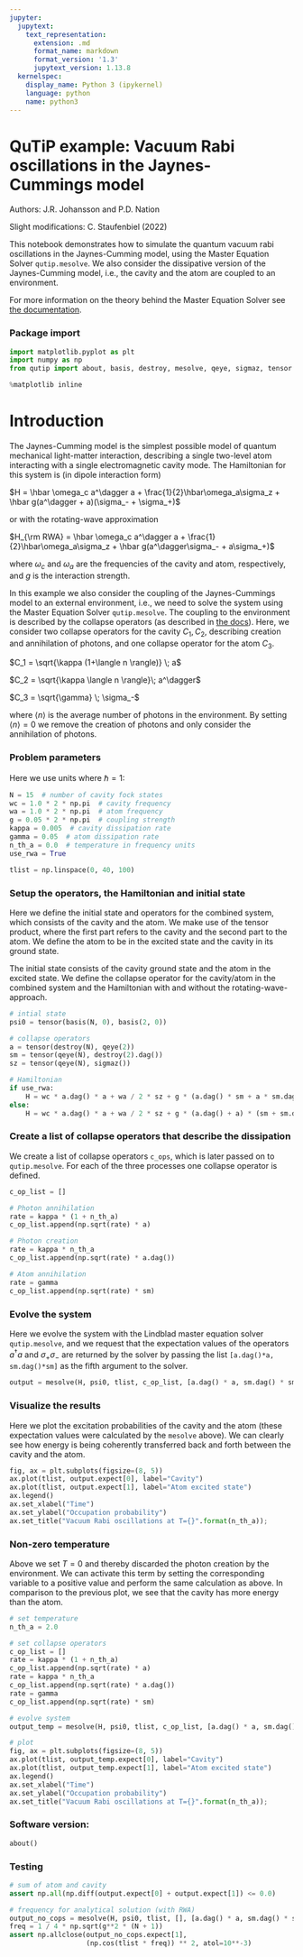 ```yaml
---
jupyter:
  jupytext:
    text_representation:
      extension: .md
      format_name: markdown
      format_version: '1.3'
      jupytext_version: 1.13.8
  kernelspec:
    display_name: Python 3 (ipykernel)
    language: python
    name: python3
---
```


# QuTiP example: Vacuum Rabi oscillations in the Jaynes-Cummings model

Authors: J.R. Johansson and P.D. Nation

Slight modifications: C. Staufenbiel (2022)

This notebook demonstrates how to simulate the quantum vacuum rabi 
oscillations in the Jaynes-Cumming model, using the Master Equation Solver 
`qutip.mesolve`. We also consider the dissipative version of the 
Jaynes-Cumming model, i.e., the cavity and the atom are coupled to an 
environment.


For more information on the theory behind the Master Equation Solver see [the documentation](https://qutip.org/docs/latest/guide/dynamics/dynamics-master.html#non-unitary-evolution).


### Package import

```python
import matplotlib.pyplot as plt
import numpy as np
from qutip import about, basis, destroy, mesolve, qeye, sigmaz, tensor

%matplotlib inline
```

# Introduction

The Jaynes-Cumming model is the simplest possible model of quantum mechanical light-matter interaction, describing a single two-level atom interacting with a single electromagnetic cavity mode. The Hamiltonian for this system is (in dipole interaction form)

$H = \hbar \omega_c a^\dagger a + \frac{1}{2}\hbar\omega_a\sigma_z + \hbar g(a^\dagger + a)(\sigma_- + \sigma_+)$

or with the rotating-wave approximation

$H_{\rm RWA} = \hbar \omega_c a^\dagger a + \frac{1}{2}\hbar\omega_a\sigma_z + \hbar g(a^\dagger\sigma_- + a\sigma_+)$

where $\omega_c$ and $\omega_a$ are the frequencies of the cavity and atom, respectively, and $g$ is the interaction strength.

In this example we also consider the coupling of the Jaynes-Cummings model to an external environment, i.e., we need to solve the system using the Master Equation Solver `qutip.mesolve`. The coupling to the environment is described by the collapse operators (as described in [the docs](https://qutip.org/docs/latest/guide/dynamics/dynamics-master.html#non-unitary-evolution)). Here, we consider two collapse operators for the cavity $C_1, C_2$, describing creation and annihilation of photons, and one collapse operator for the atom $C_3$.

$C_1 = \sqrt{\kappa (1+\langle n \rangle)} \; a$

$C_2 = \sqrt{\kappa \langle n \rangle}\; a^\dagger$

$C_3 = \sqrt{\gamma} \; \sigma_-$

where $\langle n \rangle$ is the average number of photons in the environment. By setting $\langle n \rangle=0$ we remove the creation of photons and only consider the annihilation of photons.

### Problem parameters

Here we use units where $\hbar = 1$: 

```python
N = 15  # number of cavity fock states
wc = 1.0 * 2 * np.pi  # cavity frequency
wa = 1.0 * 2 * np.pi  # atom frequency
g = 0.05 * 2 * np.pi  # coupling strength
kappa = 0.005  # cavity dissipation rate
gamma = 0.05  # atom dissipation rate
n_th_a = 0.0  # temperature in frequency units
use_rwa = True

tlist = np.linspace(0, 40, 100)
```

### Setup the operators, the Hamiltonian and initial state

Here we define the initial state and operators for the combined system, which consists of the cavity and the atom. We make use of the tensor product, where the first part refers to the cavity and the second part to the atom. We define the atom to be in the excited state and the cavity in its ground state.

The initial state  consists of the cavity ground state and the atom in the excited state. We define the collapse operator for the cavity/atom in the combined system and the Hamiltonian with and without the rotating-wave-approach.

```python
# intial state
psi0 = tensor(basis(N, 0), basis(2, 0))

# collapse operators
a = tensor(destroy(N), qeye(2))
sm = tensor(qeye(N), destroy(2).dag())
sz = tensor(qeye(N), sigmaz())

# Hamiltonian
if use_rwa:
    H = wc * a.dag() * a + wa / 2 * sz + g * (a.dag() * sm + a * sm.dag())
else:
    H = wc * a.dag() * a + wa / 2 * sz + g * (a.dag() + a) * (sm + sm.dag())
```

### Create a list of collapse operators that describe the dissipation

We create a list of collapse operators `c_ops`, which is later passed on to `qutip.mesolve`. For each of the three processes one collapse operator is defined.

```python
c_op_list = []

# Photon annihilation
rate = kappa * (1 + n_th_a)
c_op_list.append(np.sqrt(rate) * a)

# Photon creation
rate = kappa * n_th_a
c_op_list.append(np.sqrt(rate) * a.dag())

# Atom annihilation
rate = gamma
c_op_list.append(np.sqrt(rate) * sm)
```

### Evolve the system

Here we evolve the system with the Lindblad master equation solver `qutip.mesolve`, and we request that the expectation values of the operators $a^\dagger a$ and $\sigma_+\sigma_-$ are returned by the solver by passing the list `[a.dag()*a, sm.dag()*sm]` as the fifth argument to the solver.

```python
output = mesolve(H, psi0, tlist, c_op_list, [a.dag() * a, sm.dag() * sm])
```

### Visualize the results

Here we plot the excitation probabilities of the cavity and the atom (these expectation values were calculated by the `mesolve` above). We can clearly see how energy is being coherently transferred back and forth between the cavity and the atom.

```python
fig, ax = plt.subplots(figsize=(8, 5))
ax.plot(tlist, output.expect[0], label="Cavity")
ax.plot(tlist, output.expect[1], label="Atom excited state")
ax.legend()
ax.set_xlabel("Time")
ax.set_ylabel("Occupation probability")
ax.set_title("Vacuum Rabi oscillations at T={}".format(n_th_a));
```

### Non-zero temperature
Above we set $T = 0$ and thereby discarded the photon creation by the environment. We can activate this term by setting the corresponding variable to a positive value and perform the same calculation as above. In comparison to the previous plot, we see that the cavity has more energy than the atom.

```python
# set temperature
n_th_a = 2.0

# set collapse operators
c_op_list = []
rate = kappa * (1 + n_th_a)
c_op_list.append(np.sqrt(rate) * a)
rate = kappa * n_th_a
c_op_list.append(np.sqrt(rate) * a.dag())
rate = gamma
c_op_list.append(np.sqrt(rate) * sm)

# evolve system
output_temp = mesolve(H, psi0, tlist, c_op_list, [a.dag() * a, sm.dag() * sm])

# plot
fig, ax = plt.subplots(figsize=(8, 5))
ax.plot(tlist, output_temp.expect[0], label="Cavity")
ax.plot(tlist, output_temp.expect[1], label="Atom excited state")
ax.legend()
ax.set_xlabel("Time")
ax.set_ylabel("Occupation probability")
ax.set_title("Vacuum Rabi oscillations at T={}".format(n_th_a));
```

### Software version:

```python
about()
```

### Testing

```python
# sum of atom and cavity
assert np.all(np.diff(output.expect[0] + output.expect[1]) <= 0.0)

# frequency for analytical solution (with RWA)
output_no_cops = mesolve(H, psi0, tlist, [], [a.dag() * a, sm.dag() * sm])
freq = 1 / 4 * np.sqrt(g**2 * (N + 1))
assert np.allclose(output_no_cops.expect[1],
                   (np.cos(tlist * freq)) ** 2, atol=10**-3)
```
